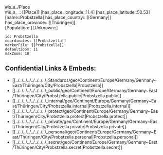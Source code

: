 ﻿---
location: [50.53,11.4] 
mapzoom: [7,12] 
mapmarker: city 
type: City
tags:
- geo/City


SpocWebEntityId: 33531
isDeleted: false
confidential: public

---
#is_a_/Place  
#is_a_ :: [[Place]] 
[has_place_longitude::11.4] 
[has_place_latitude::50.53] 
[name::Probstzella] 
has_place_country:: [[Germany]]  
has_place_province:: [[Thüringen]]  
[Population::] 
[Unknown::] 


```leaflet
id: Probstzella
coordinates: [[Probstzella]] 
markerFile: [[Probstzella]] 
defaultZoom: 11 
maxZoom: 18
```


## Confidential Links & Embeds: 
- [[../../../../../../../../_Standards/geo/Continent/Europe/Germany/Germany~East/Thüringen/City/Probstzella|Probstzella]] 
- [[../../../../../../../../_public/geo/Continent/Europe/Germany/Germany~East/Thüringen/City/Probstzella.public|Probstzella.public]] 
- [[../../../../../../../../_internal/geo/Continent/Europe/Germany/Germany~East/Thüringen/City/Probstzella.internal|Probstzella.internal]] 
- [[../../../../../../../../_protect/geo/Continent/Europe/Germany/Germany~East/Thüringen/City/Probstzella.protect|Probstzella.protect]] 
- [[../../../../../../../../_private/geo/Continent/Europe/Germany/Germany~East/Thüringen/City/Probstzella.private|Probstzella.private]] 
- [[../../../../../../../../_personal/geo/Continent/Europe/Germany/Germany~East/Thüringen/City/Probstzella.personal|Probstzella.personal]] 
- [[../../../../../../../../_secret/geo/Continent/Europe/Germany/Germany~East/Thüringen/City/Probstzella.secret|Probstzella.secret]] 
